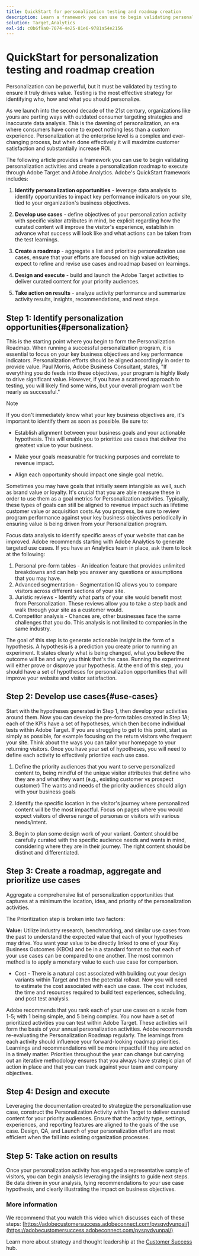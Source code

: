 ```yaml
---
title: QuickStart for personalization testing and roadmap creation
description: Learn a framework you can use to begin validating personalization activities and create a personalization roadmap to execute through Adobe Target and Adobe Analytics.
solution: Target,Analytics
exl-id: c0b6f9a0-7074-4e25-81e6-9781a54e2156
---
```

# QuickStart for personalization testing and roadmap creation

Personalization can be powerful, but it must be validated by testing to ensure it truly drives value. Testing is the most effective strategy for identifying who, how and what you should personalize.

As we launch into the second decade of the 21st century, organizations like yours are parting ways with outdated consumer targeting strategies and inaccurate data analysis. This is the dawning of personalization, an era where consumers have come to expect nothing less than a custom experience. Personalization at the enterprise level is a complex and ever-changing process, but when done effectively it will maximize customer satisfaction and substantially increase ROI.

The following article provides a framework you can use to begin validating personalization activities and create a personalization roadmap to execute through Adobe Target and Adobe Analytics. Adobe's QuickStart framework includes:

1. **Identify personalization opportunities** - leverage data analysis to identify opportunities to impact key performance indicators on your site, tied to your organization's business objectives.

1. **Develop use cases** - define objectives of your personalization activity with specific visitor attributes in mind, be explicit regarding how the curated content will improve the visitor's experience, establish in advance what success will look like and what actions can be taken from the test learnings.

1. **Create a roadmap** - aggregate a list and prioritize personalization use cases, ensure that your efforts are focused on high value activities; expect to refine and revise use cases and roadmap based on learnings.

1. **Design and execute** - build and launch the Adobe Target activities to deliver curated content for your priority audiences.

1. **Take action on results** - analyze activity performance and summarize activity results, insights, recommendations, and next steps.

## Step 1: Identify personalization opportunities{#personalization}

This is the starting point where you begin to form the Personalization Roadmap. When running a successful personalization program, it is essential to focus on your key business objectives and key performance indicators. Personalization efforts should be aligned accordingly in order to provide value. Paul Morris, Adobe Business Consultant, states, "If everything you do feeds into these objectives, your program is highly likely to drive significant value. However, if you have a scattered approach to testing, you will likely find some wins, but your overall program won't be nearly as successful."

>[!NOTE]
>
>If you don't immediately know what your key business objectives are, it's important to identify them as soon as possible. Be sure to:


* Establish alignment between your business goals and your actionable hypothesis. This will enable you to prioritize use cases that deliver the greatest value to your business.

* Make your goals measurable for tracking purposes and correlate to revenue impact.

* Align each opportunity should impact one single goal metric.

Sometimes you may have goals that initially seem intangible as well, such as brand value or loyalty. It's crucial that you are able measure these in order to use them as a goal metrics for Personalization activities. Typically, these types of goals can still be aligned to revenue impact such as lifetime customer value or acquisition costs.As you progress, be sure to review program performance against your key business objectives periodically in ensuring value is being driven from your Personalization program.

Focus data analysis to identify specific areas of your website that can be improved. Adobe recommends starting with Adobe Analytics to generate targeted use cases. If you have an Analytics team in place, ask them to look at the following:

1. Personal pre-form tables - An ideation feature that provides unlimited breakdowns and can help you answer any questions or assumptions that you may have.
1. Advanced segmentation - Segmentation IQ allows you to compare visitors across different sections of your site.
1. Juristic reviews - Identify what parts of your site would benefit most from Personalization. These reviews allow you to take a step back and walk through your site as a customer would.
1. Competitor analysis - Chances are, other businesses face the same challenges that you do. This analysis is not limited to companies in the same industry.

The goal of this step is to generate actionable insight in the form of a hypothesis. A hypothesis is a prediction you create prior to running an experiment. It states clearly what is being changed, what you believe the outcome will be and why you think that's the case. Running the experiment will either prove or disprove your hypothesis. At the end of this step, you should have a set of hypotheses for personalization opportunities that will improve your website and visitor satisfaction.

## Step 2: Develop use cases{#use-cases}

Start with the hypotheses generated in Step 1, then develop your activities around them. Now you can develop the pre-form tables created in Step 1A; each of the KPIs have a set of hypotheses, which then become individual tests within Adobe Target. If you are struggling to get to this point, start as simply as possible, for example focusing on the return visitors who frequent your site. Think about the ways you can tailor your homepage to your returning visitors. Once you have your set of hypotheses, you will need to define each activity to effectively prioritize each use case.

1. Define the priority audiences that you want to serve personalized content to, being mindful of the unique visitor attributes that define who they are and what they want (e.g., existing customer vs prospect customer) The wants and needs of the priority audiences should align with your business goals

1. Identify the specific location in the visitor's journey where personalized content will be the most impactful. Focus on pages where you would expect visitors of diverse range of personas or visitors with various needs/intent.

1. Begin to plan some design work of your variant. Content should be carefully curated with the specific audience needs and wants in mind, considering where they are in their journey. The right content should be distinct and differentiated.

## Step 3: Create a roadmap, aggregate and prioritize use cases

Aggregate a comprehensive list of personalization opportunities that captures at a minimum the location, idea, and priority of the personalization activities.

The Prioritization step is broken into two factors:

**Value:** Utilize industry research, benchmarking, and similar use cases from the past to understand the expected value that each of your hypotheses may drive. You want your value to be directly linked to one of your Key Business Outcomes (KBOs) and be in a standard format so that each of your use cases can be compared to one another. The most common method is to apply a monetary value to each use case for comparison.

* Cost - There is a natural cost associated with building out your design variants within Target and then the potential rollout. Now you will need to estimate the cost associated with each use case. The cost includes, the time and resources required to build test experiences, scheduling, and post test analysis.

Adobe recommends that you rank each of your use cases on a scale from 1-5; with 1 being simple, and 5 being complex. You now have a set of prioritized activities you can test within Adobe Target. These activities will form the basis of your annual personalization activities. Adobe recommends re-evaluating the Personalization Roadmap regularly. The learnings from each activity should influence your forward-looking roadmap priorities. Learnings and recommendations will be more impactful if they are acted on in a timely matter. Priorities throughout the year can change but carrying out an iterative methodology ensures that you always have strategic plan of action in place and that you can track against your team and company objectives.

## Step 4: Design and execute

Leveraging the documentation created to strategize the personalization use case, construct the Personalization Activity within Target to deliver curated content for your priority audiences. Ensure that the activity type, settings, experiences, and reporting features are aligned to the goals of the use case. Design, QA, and Launch of your personalization effort are most efficient when the fall into existing organization processes.

## Step 5: Take action on results

Once your personalization activity has engaged a representative sample of visitors, you can begin analysis leveraging the insights to guide next steps. Be data driven in your analysis, tying recommendations to your use case hypothesis, and clearly illustrating the impact on business objectives.

### More information

We recommend that you watch this video which discusses each of these steps: [https://adobecustomersuccess.adobeconnect.com/pvsqvdvunpai/](https://adobecustomersuccess.adobeconnect.com/pvsqvdvunpai/)

Learn more about strategy and thought leadership at the [Customer Success](https://experienceleague.adobe.com/docs/customer-success/customer-success/overview.html) hub.